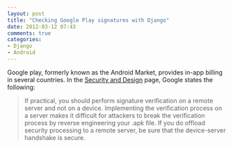 ```yaml
---
layout: post
title: "Checking Google Play signatures with Django"
date: 2012-03-12 07:43
comments: true
categories: 
- Django
- Android
---
```


Google play, formerly known as the Android Market, provides in-app billing in several countries.
In the [Security and Design](http://developer.android.com/guide/market/billing/billing_best_practices.html) page,
Google states the following:

> If practical, you should perform signature verification on a remote server and not on a device. 
> Implementing the verification process on a server makes it difficult for attackers to break the verification process by 
> reverse engineering your .apk file. If you do offload security processing to a remote server, be sure that the device-server handshake is secure.